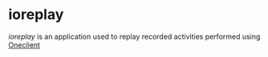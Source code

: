 # ioreplay

*ioreplay* is an application used to replay recorded activities performed using [Oneclient](https://github.com/onedata/oneclient)